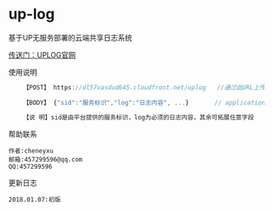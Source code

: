 # up-log
基于UP无服务部署的云端共享日志系统

[传送门：UPLOG官网](http://uplog.xserver.top)

使用说明
```javascript
    【POST】 https://dl57vasdud645.cloudfront.net/uplog   //通过此URL上传日志
    
    【BODY】 {"sid":"服务标识","log":"日志内容", ...}       // application/json
    
    【说 明】sid是由平台提供的服务标识，log为必须的日志内容，其余可拓展任意字段
```
帮助联系
>
	作者:cheneyxu
	邮箱:457299596@qq.com
	QQ:457299596

更新日志
>
	2018.01.07:初版
